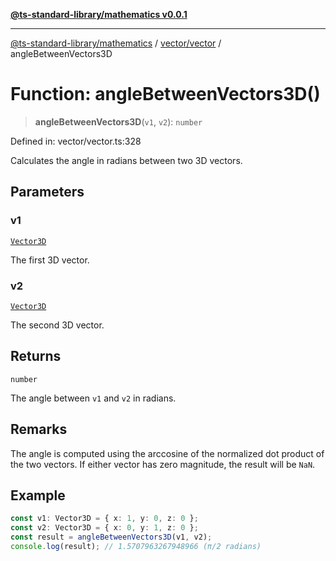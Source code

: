 [**@ts-standard-library/mathematics v0.0.1**](../../../README.md)

***

[@ts-standard-library/mathematics](../../../README.md) / [vector/vector](../README.md) / angleBetweenVectors3D

# Function: angleBetweenVectors3D()

> **angleBetweenVectors3D**(`v1`, `v2`): `number`

Defined in: vector/vector.ts:328

Calculates the angle in radians between two 3D vectors.

## Parameters

### v1

[`Vector3D`](../type-aliases/Vector3D.md)

The first 3D vector.

### v2

[`Vector3D`](../type-aliases/Vector3D.md)

The second 3D vector.

## Returns

`number`

The angle between `v1` and `v2` in radians.

## Remarks

The angle is computed using the arccosine of the normalized dot product of the two vectors.
If either vector has zero magnitude, the result will be `NaN`.

## Example

```ts
const v1: Vector3D = { x: 1, y: 0, z: 0 };
const v2: Vector3D = { x: 0, y: 1, z: 0 };
const result = angleBetweenVectors3D(v1, v2);
console.log(result); // 1.5707963267948966 (π/2 radians)
```
